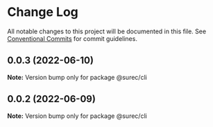 # Change Log

All notable changes to this project will be documented in this file.
See [Conventional Commits](https://conventionalcommits.org) for commit guidelines.

## 0.0.3 (2022-06-10)

**Note:** Version bump only for package @surec/cli





## 0.0.2 (2022-06-09)

**Note:** Version bump only for package @surec/cli
